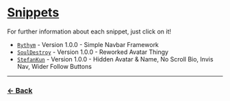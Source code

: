 # [Snippets](https://anzuftnw.github.io/anilist-css/snippets/)
For further information about each snippet, just click on it!

- [`Rythym`](https://anzuftnw.github.io/anilist-css/snippets/rythym.css) - Version 1.0.0 - Simple Navbar Framework
- [`SoulDestroy`](https://anzuftnw.github.io/anilist-css/snippets/souldestroy.css) - Version 1.0.0 - Reworked Avatar Thingy
- [`StefanKun`](https://anzuftnw.github.io/anilist-css/snippets/stefankun.css) - Version 1.0.0 - Hidden Avatar & Name, No Scroll Bio, Invis Nav, Wider Follow Buttons

---
### [<- Back](https://anzuftnw.github.io/anilist-css/)
